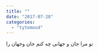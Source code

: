 ```yaml
---
title: ""
date: "2017-07-28"
categories: 
  - "tytomood"
---
```


تو مرا جان و جهانی چه کنم جان وجهان را

